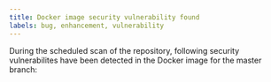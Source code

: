 ```yaml
---
title: Docker image security vulnerability found
labels: bug, enhancement, vulnerability
---
```

During the scheduled scan of the repository, following security vulnerabilites have been detected in the Docker image for the master branch:
